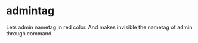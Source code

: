 # admintag
Lets admin nametag in red color. And makes invisible the nametag of admin through command.
